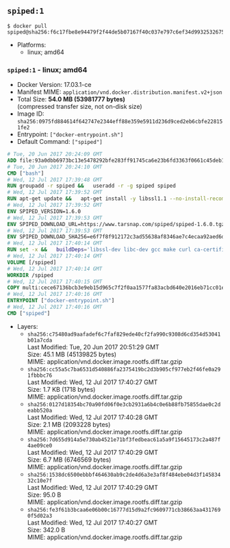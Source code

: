 ## `spiped:1`

```console
$ docker pull spiped@sha256:f6c17fbe8e94479f2f44de5b07167f40c037e797c6ef34d99325326759cdbc4c
```

-	Platforms:
	-	linux; amd64

### `spiped:1` - linux; amd64

-	Docker Version: 17.03.1-ce
-	Manifest MIME: `application/vnd.docker.distribution.manifest.v2+json`
-	Total Size: **54.0 MB (53981777 bytes)**  
	(compressed transfer size, not on-disk size)
-	Image ID: `sha256:0975fd884614f642747e2344eff88e359e5911d236d9ced2eb6cbfe228151fe2`
-	Entrypoint: `["docker-entrypoint.sh"]`
-	Default Command: `["spiped"]`

```dockerfile
# Tue, 20 Jun 2017 20:24:09 GMT
ADD file:93a0dbb6973bc13e5478292bfe283ff91745ca6e23b6fd3363f0661c45deb1ec in / 
# Tue, 20 Jun 2017 20:24:10 GMT
CMD ["bash"]
# Wed, 12 Jul 2017 17:39:48 GMT
RUN groupadd -r spiped &&	useradd -r -g spiped spiped
# Wed, 12 Jul 2017 17:39:52 GMT
RUN apt-get update &&	apt-get install -y libssl1.1 --no-install-recommends &&	rm -rf /var/lib/apt/lists/*
# Wed, 12 Jul 2017 17:39:52 GMT
ENV SPIPED_VERSION=1.6.0
# Wed, 12 Jul 2017 17:39:53 GMT
ENV SPIPED_DOWNLOAD_URL=https://www.tarsnap.com/spiped/spiped-1.6.0.tgz
# Wed, 12 Jul 2017 17:39:53 GMT
ENV SPIPED_DOWNLOAD_SHA256=e6f7f8f912172c3ad55638af8346ae7c4ecaa92aed6d3fb60f2bda4359cba1e4
# Wed, 12 Jul 2017 17:40:14 GMT
RUN set -x &&	buildDeps='libssl-dev libc-dev gcc make curl ca-certificates' &&	apt-get update && apt-get install -y $buildDeps --no-install-recommends &&	rm -rf /var/lib/apt/lists/* &&	curl -fsSL "$SPIPED_DOWNLOAD_URL" -o spiped.tar.gz &&	echo "$SPIPED_DOWNLOAD_SHA256 spiped.tar.gz" |sha256sum -c - &&	mkdir -p /usr/local/src/spiped &&	tar xzf "spiped.tar.gz" -C /usr/local/src/spiped --strip-components=1 &&	rm "spiped.tar.gz" &&	make -C /usr/local/src/spiped &&	make -C /usr/local/src/spiped install &&	rm -rf /usr/local/src/spiped &&	apt-get purge -y --auto-remove $buildDeps
# Wed, 12 Jul 2017 17:40:14 GMT
VOLUME [/spiped]
# Wed, 12 Jul 2017 17:40:14 GMT
WORKDIR /spiped
# Wed, 12 Jul 2017 17:40:15 GMT
COPY multi:cece67136bcb3e9eb15d965c7f2f0aa1577fa83acbd640e2016eb71cc01e0cfa in /usr/local/bin/ 
# Wed, 12 Jul 2017 17:40:16 GMT
ENTRYPOINT ["docker-entrypoint.sh"]
# Wed, 12 Jul 2017 17:40:16 GMT
CMD ["spiped"]
```

-	Layers:
	-	`sha256:c75480ad9aafadef6c7faf829ede40cf2fa990c9308d6cd354d53041b01a7cda`  
		Last Modified: Tue, 20 Jun 2017 20:51:29 GMT  
		Size: 45.1 MB (45139825 bytes)  
		MIME: application/vnd.docker.image.rootfs.diff.tar.gzip
	-	`sha256:cc55a5c7ba6531d540886fa2375419bc2d3b905cf977eb2f46fe0a291fbbbc76`  
		Last Modified: Wed, 12 Jul 2017 17:40:27 GMT  
		Size: 1.7 KB (1718 bytes)  
		MIME: application/vnd.docker.image.rootfs.diff.tar.gzip
	-	`sha256:0127d18354bc70a90fd06f0e3cb2931a6b4c0e6b88fb75855dae0c2deabb520a`  
		Last Modified: Wed, 12 Jul 2017 17:40:28 GMT  
		Size: 2.1 MB (2093228 bytes)  
		MIME: application/vnd.docker.image.rootfs.diff.tar.gzip
	-	`sha256:7d655d914a5e730ab4521e71bf3fedbeac61a5a9f15645173c2a487f4ae09ce0`  
		Last Modified: Wed, 12 Jul 2017 17:40:29 GMT  
		Size: 6.7 MB (6746569 bytes)  
		MIME: application/vnd.docker.image.rootfs.diff.tar.gzip
	-	`sha256:1538dc6500ebbbf464630ab9c2de4d6a3e3af8f484ebe04d3f14583432c10e7f`  
		Last Modified: Wed, 12 Jul 2017 17:40:29 GMT  
		Size: 95.0 B  
		MIME: application/vnd.docker.image.rootfs.diff.tar.gzip
	-	`sha256:fe3f61b3bcaa6e06b00c16777d15d9a2fc9609771cb38663aa4317690f5d02a3`  
		Last Modified: Wed, 12 Jul 2017 17:40:27 GMT  
		Size: 342.0 B  
		MIME: application/vnd.docker.image.rootfs.diff.tar.gzip
